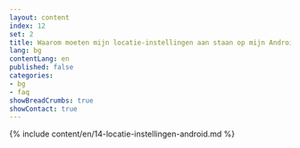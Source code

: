 ```yaml
---
layout: content
index: 12
set: 2
title: Waarom moeten mijn locatie-instellingen aan staan op mijn Android-telefoon?
lang: bg
contentLang: en
published: false
categories:
- bg
- faq
showBreadCrumbs: true
showContact: true
---
```

{% include content/en/14-locatie-instellingen-android.md %}
